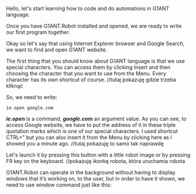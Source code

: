 Hello, let's start learning how to code and do automations in G1ANT language.

Once you have G1ANT.Robot installed and opened, we are ready to write our first program together.

Okay so let's say that using Internet Explorer browser and Google Search, we want to find and open G1ANT website. 

The first thing that you should know about G1ANT language is that we use special characters. You can access them by clicking Insert and then choosing the character that you want to use from the Menu. Every character has its own shortcut of course. //tutaj pokazuję gdzie trzeba kliknąć

So, we need to write:
   
```
ie.open google.com
```

***ie.open*** is a command, ***google.com*** an argument value. As you can see, to access Google website, we have to put the address of it in these triple quotation marks which is one of our special characters. I used shortcut CTRL+" but you can also insert it from the Menu by clicking here as I showed you a minute ago. //tutaj pokazuję to samo tak naprawdę

Let's launch it by pressing this button with a little robot image or by pressing F9 key on the keyboard. //pokazuję ikonkę robota, która uruchamia robota

G1ANT.Robot can operate in the background without having to display windows that it’s working on, to the user, but in order to have it shown, we need to use window command just like this:
